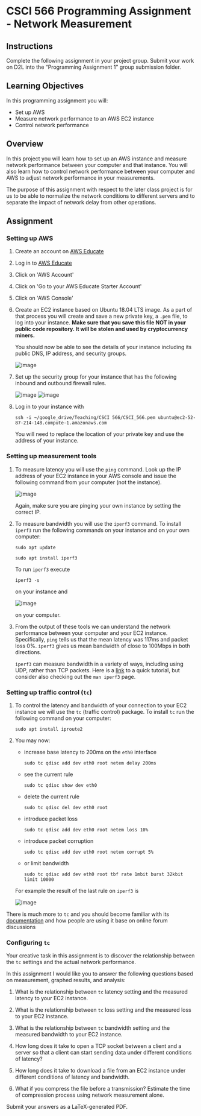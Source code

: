 # CSCI 566 Programming Assignment - Network Measurement

## Instructions

Complete the following assignment in your project group.
Submit your work on D2L into the “Programming Assignment 1” group submission folder.


## Learning Objectives

In this programming assignment you will:

- Set up AWS
- Measure network performance to an AWS EC2 instance
- Control network performance


## Overview

In this project you will learn how to set up an AWS instance and measure network performance between your computer and that instance.
You will also learn how to control network performance between your computer and AWS to adjust network performance in your measurements.

The purpose of this assignment with respect to the later class project is for us to be able to normalize the network conditions to different servers and to separate the impact of network delay from other operations.


## Assignment


### Setting up AWS

1. Create an account on [AWS Educate](https://aws.amazon.com/education/awseducate/)
2. Log in to [AWS Educate](https://aws.amazon.com/education/awseducate/)
3. Click on 'AWS Account'
4. Click on 'Go to your AWS Educate Starter Account'
5. Click on 'AWS Console'
6. Create an EC2 instance based on Ubuntu 18.04 LTS image.
	As a part of that process you will create and save a new private key, a `.pem` file, to log into your instance.
	__Make sure that you save this file NOT in your public code repository. It will be stolen and used by cryptocurrency miners.__

	You should now be able to see the details of your instance including its public DNS, IP address, and security groups.

	![image](images/instance_details.png)

7. Set up the security group for your instance that has the following inbound and outbound firewall rules.

	![image](images/inbound.png)
	![image](images/outbound.png)

8. Log in to your instance with

	`ssh -i ~/google_drive/Teaching/CSCI 566/CSCI_566.pem ubuntu@ec2-52-87-214-148.compute-1.amazonaws.com`

	You will need to replace the location of your private key and use the address of your instance.


### Setting up measurement tools

1. To measure latency you will use the `ping` command.
	Look up the IP address of your EC2 instance in your AWS console and issue the following command from your computer (not the instance).

	![image](images/ping.png)

	Again, make sure you are pinging your own instance by setting the correct IP.

2. To measure bandwidth you will use the `iperf3` command.
	To install `iperf3` run the following commands on your instance and on your own computer:

	`sudo apt update`

	`sudo apt install iperf3`

	To run `iperf3` execute

	`iperf3 -s`

	on your instance and

	![image](images/iperf.png)

	on your computer.

3. From the output of these tools we can understand the network performance between your computer and your EC2 instance.
	Specifically, `ping` tells us that the mean latency was 117ms and packet loss 0%.
	`iperf3` gives us mean bandwidth of close to 100Mbps in both directions.

	`iperf3` can measure bandwidth in a variety of ways, including using UDP, rather than TCP packets.
	Here is a [link](https://aws.amazon.com/premiumsupport/knowledge-center/network-throughput-benchmark-linux-ec2/) to a quick tutorial, but consider also checking out the `man iperf3` page.



### Setting up traffic control (`tc`)

1. To control the latency and bandwidth of your connection to your EC2 instance we will use the `tc` (traffic control) package.
	To install `tc` run the following command on your computer:

	`sudo apt install iproute2`

2. You may now:

	- increase base latency to 200ms on the `eth0` interface

		`sudo tc qdisc add dev eth0 root netem delay 200ms`

	- see the current rule

		`sudo tc qdisc show dev eth0`

	- delete the current rule

		`sudo tc qdisc del dev eth0 root`

	- introduce packet loss

		`sudo tc qdisc add dev eth0 root netem loss 10%`

	- introduce packet corruption

		`sudo tc qdisc add dev eth0 root netem corrupt 5%`

	- or limit bandwidth

		`sudo tc qdisc add dev eth0 root tbf rate 1mbit burst 32kbit limit 10000`

	For example the result of the last rule on `iperf3` is

	![image](images/tc.png)

There is much more to `tc` and you should become familiar with its [documentation](https://www.lartc.org/lartc.html#LARTC.QDISC) and how people are using it base on online forum discussions


### Configuring `tc`

Your creative task in this assignment is to discover the relationship between the `tc` settings and the actual network performance.

In this assignment I would like you to answer the following questions based on measurement, graphed results, and analysis:

1. What is the relationship between `tc` latency setting and the measured latency to your EC2 instance.

2. What is the relationship between `tc` loss setting and the measured loss to your EC2 instance.

3. What is the relationship between `tc` bandwidth setting and the measured bandwidth to your EC2 instance.

4. How long does it take to open a TCP socket between a client and a server so that a client can start sending data under different conditions of latency?

5. How long does it take to download a file from an EC2 instance under different conditions of latency and bandwidth.

6. What if you compress the file before a transmission? Estimate the time of compression process using network measurement alone.

Submit your answers as a LaTeX-generated PDF.

